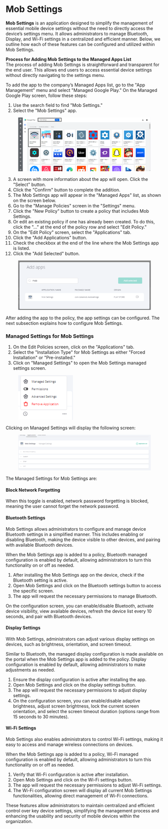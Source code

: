 # Mob Settings

**Mob Settings** is an application designed to simplify the management of essential mobile device settings without the need to directly access the device’s settings menu. It allows administrators to manage Bluetooth, Display, and Wi-Fi settings in a centralized and efficient manner. Below, we outline how each of these features can be configured and utilized within Mob Settings.

**Process for Adding Mob Settings to the Managed Apps List**\
The process of adding Mob Settings is straightforward and transparent for the end user. This allows end users to access essential device settings without directly navigating to the settings menu.

To add the app to the company’s Managed Apps list, go to the "App Management" menu and select "Managed Google Play." On the Managed Google Play screen, follow these steps:

1. Use the search field to find "Mob Settings."
2. Select the "Mob Settings" app.

<figure><img src="../../../../../.gitbook/assets/image (33).png" alt=""><figcaption></figcaption></figure>

3. A screen with more information about the app will open. Click the "Select" button.
4. Click the "Confirm" button to complete the addition.
5. The Mob Settings app will appear in the "Managed Apps" list, as shown on the screen below.
6. Go to the "Manage Policies" screen in the "Settings" menu.
7. Click the "New Policy" button to create a policy that includes Mob Settings.
8. Or edit an existing policy if one has already been created. To do this, click the "..." at the end of the policy row and select "Edit Policy."
9. On the "Edit Policy" screen, select the "Applications" tab.
10. Click the "Add Applications" button.
11. Check the checkbox at the end of the line where the Mob Settings app is listed.
12. Click the "Add Selected" button.

<figure><img src="../../../../../.gitbook/assets/image (34).png" alt=""><figcaption></figcaption></figure>

After adding the app to the policy, the app settings can be configured. The next subsection explains how to configure Mob Settings.

### **Managed Settings for Mob Settings**

1. On the Edit Policies screen, click on the "Applications" tab.
2. Select the "Installation Type" for Mob Settings as either "Forced Installation" or "Pre-installed."
3. Click on "Managed Settings" to open the Mob Settings managed settings screen.

<figure><img src="../../../../../.gitbook/assets/image (35).png" alt=""><figcaption></figcaption></figure>

Clicking on Managed Settings will display the following screen:

<figure><img src="../../../../../.gitbook/assets/image (37).png" alt=""><figcaption></figcaption></figure>

The Managed Settings for Mob Settings are:

#### **Block Network Forgetting**

When this toggle is enabled, network password forgetting is blocked, meaning the user cannot forget the network password.

#### **Bluetooth Settings**

Mob Settings allows administrators to configure and manage device Bluetooth settings in a simplified manner. This includes enabling or disabling Bluetooth, making the device visible to other devices, and pairing with available Bluetooth devices.

When the Mob Settings app is added to a policy, Bluetooth managed configuration is enabled by default, allowing administrators to turn this functionality on or off as needed.

1. After installing the Mob Settings app on the device, check if the Bluetooth setting is active.
2. Open Mob Settings and click on the Bluetooth settings button to access the specific screen.
3. The app will request the necessary permissions to manage Bluetooth.

On the configuration screen, you can enable/disable Bluetooth, activate device visibility, view available devices, refresh the device list every 10 seconds, and pair with Bluetooth devices.

#### **Display Settings**

With Mob Settings, administrators can adjust various display settings on devices, such as brightness, orientation, and screen timeout.

Similar to Bluetooth, the managed display configuration is made available on the portal when the Mob Settings app is added to the policy. Display configuration is enabled by default, allowing administrators to make adjustments as needed.

1. Ensure the display configuration is active after installing the app.
2. Open Mob Settings and click on the display settings button.
3. The app will request the necessary permissions to adjust display settings.
4. On the configuration screen, you can enable/disable adaptive brightness, adjust screen brightness, lock the current screen orientation, and select the screen timeout duration (options range from 15 seconds to 30 minutes).

#### **Wi-Fi Settings**

Mob Settings also enables administrators to control Wi-Fi settings, making it easy to access and manage wireless connections on devices.

When the Mob Settings app is added to a policy, Wi-Fi managed configuration is enabled by default, allowing administrators to turn this functionality on or off as needed.

1. Verify that Wi-Fi configuration is active after installation.
2. Open Mob Settings and click on the Wi-Fi settings button.
3. The app will request the necessary permissions to adjust Wi-Fi settings.
4. The Wi-Fi configuration screen will display all current Mob Settings functionalities, allowing direct management of Wi-Fi connections.

These features allow administrators to maintain centralized and efficient control over key device settings, simplifying the management process and enhancing the usability and security of mobile devices within the organization.

